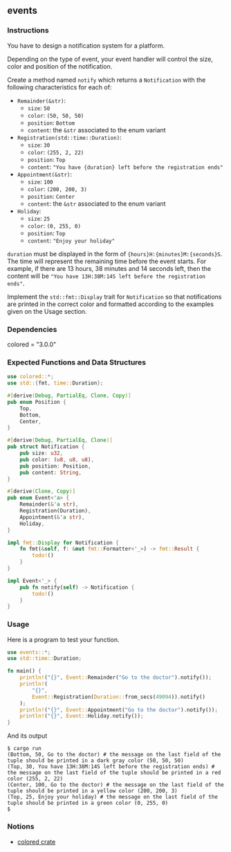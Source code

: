 ## events

### Instructions

You have to design a notification system for a platform.

Depending on the type of event, your event handler will control the size, color and position of the notification.

Create a method named `notify` which returns a `Notification` with the following characteristics for each of:

- `Remainder(&str)`:
  - `size`: `50`
  - `color`: `(50, 50, 50)`
  - `position`: `Bottom`
  - `content`: the `&str` associated to the enum variant
- `Registration(std::time::Duration)`:
  - `size`: `30`
  - `color`: `(255, 2, 22)`
  - `position`: `Top`
  - `content`: `"You have {duration} left before the registration ends"`
- `Appointment(&str)`:
  - `size`: `100`
  - `color`: `(200, 200, 3)`
  - `position`: `Center`
  - `content`: the `&str` associated to the enum variant
- `Holiday`:
  - `size`: `25`
  - `color`: `(0, 255, 0)`
  - `position`: `Top`
  - `content`: `"Enjoy your holiday"`

`duration` must be displayed in the form of `{hours}H:{minutes}M:{seconds}S`. The time will represent the remaining time before the event starts. For example, if there are 13 hours, 38 minutes and 14 seconds left, then the content will be `"You have 13H:38M:14S left before the registration ends"`.

Implement the `std::fmt::Display` trait for `Notification` so that notifications are printed in the correct color and formatted according to the examples given on the Usage section.

### Dependencies

colored = "3.0.0"

### Expected Functions and Data Structures

```rust
use colored::*;
use std::{fmt, time::Duration};

#[derive(Debug, PartialEq, Clone, Copy)]
pub enum Position {
    Top,
    Bottom,
    Center,
}

#[derive(Debug, PartialEq, Clone)]
pub struct Notification {
    pub size: u32,
    pub color: (u8, u8, u8),
    pub position: Position,
    pub content: String,
}

#[derive(Clone, Copy)]
pub enum Event<'a> {
    Remainder(&'a str),
    Registration(Duration),
    Appointment(&'a str),
    Holiday,
}

impl fmt::Display for Notification {
    fn fmt(&self, f: &mut fmt::Formatter<'_>) -> fmt::Result {
        todo!()
    }
}

impl Event<'_> {
    pub fn notify(self) -> Notification {
        todo!()
    }
}
```

### Usage

Here is a program to test your function.

```rust
use events::*;
use std::time::Duration;

fn main() {
    println!("{}", Event::Remainder("Go to the doctor").notify());
    println!(
        "{}",
        Event::Registration(Duration::from_secs(49094)).notify()
    );
    println!("{}", Event::Appointment("Go to the doctor").notify());
    println!("{}", Event::Holiday.notify());
}
```

And its output

```console
$ cargo run
(Bottom, 50, Go to the doctor) # the message on the last field of the tuple should be printed in a dark gray color (50, 50, 50)
(Top, 30, You have 13H:38M:14S left before the registration ends) # the message on the last field of the tuple should be printed in a red color (255, 2, 22)
(Center, 100, Go to the doctor) # the message on the last field of the tuple should be printed in a yellow color (200, 200, 3)
(Top, 25, Enjoy your holiday) # the message on the last field of the tuple should be printed in a green color (0, 255, 0)
$
```

### Notions

- [colored crate](https://docs.rs/colored/3.0.0/colored/)
